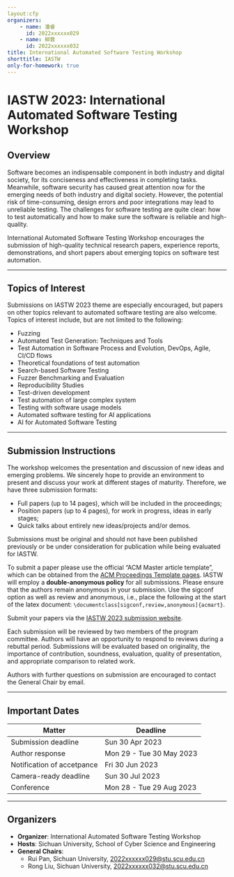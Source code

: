 ```yaml
---
layout:cfp
organizers:
    - name: 潘睿
      id: 2022xxxxxx029
    - name: 柳蓉
      id: 2022xxxxxx032
title: International Automated Software Testing Workshop
shorttitle: IASTW
only-for-homework: true
---
```




# IASTW 2023: International Automated Software Testing Workshop

## Overview

Software becomes an indispensable component in both industry and digital society, for its conciseness and effectiveness in completing tasks. Meanwhile, software security has caused great attention now for the emerging needs of both industry and digital society. However, the potential risk of time-consuming, design errors and poor integrations may lead to unreliable testing. The challenges for software testing are quite clear: how to test automatically and how to make sure the software is reliable and high-quality. 

International Automated Software Testing Workshop encourages the submission of high-quality technical research papers, experience reports, demonstrations, and short papers about emerging topics on software test automation. 

***

## Topics of Interest

Submissions on IASTW 2023 theme are especially encouraged, but papers on other topics relevant to automated software testing are also welcome. Topics of interest include, but are not limited to the following:

- Fuzzing 
- Automated Test Generation: Techniques and Tools
- Test Automation in Software Process and Evolution, DevOps, Agile, CI/CD flows
- Theoretical foundations of test automation
- Search-based Software Testing
- Fuzzer Benchmarking and Evaluation
- Reproducibility Studies
- Test-driven development
- Test automation of large complex system
- Testing with software usage models
- Automated software testing for AI applications
- AI for Automated Software Testing

***

## Submission Instructions

The workshop welcomes the presentation and discussion of new ideas and emerging problems. We sincerely hope to provide an environment to present and discuss your work at different stages of maturity. Therefore, we have three submission formats:

- Full papers (up to 14 pages), which will be included in the proceedings;
- Position papers (up to 4 pages), for work in progress, ideas in early stages;
- Quick talks about entirely new ideas/projects and/or demos.

Submissions must be original and should not have been published previously or be under consideration for publication while being evaluated for IASTW. 

To submit a paper please use the official “ACM Master article template”, which can be obtained from the [ACM Proceedings Template pages](https://www.acm.org/publications/proceedings-template).  IASTW will employ a **double-anonymous policy** for all submissions. Please ensure that the authors remain anonymous in your submission. Use the sigconf option as well as review and anonymous, i.e., place the following at the start of the latex document: `\documentclass[sigconf,review,anonymous]{acmart}`.

Submit your papers via the [IASTW 2023 submission website]().

Each submission will be reviewed by two members of the program committee. Authors will have an opportunity to respond to reviews during a rebuttal period. Submissions will be evaluated based on originality, the importance of contribution, soundness, evaluation, quality of presentation, and appropriate comparison to related work. 

Authors with further questions on submission are encouraged to contact the General Chair by email.

***

## Important Dates

| Matter                     | Deadline                 |
| -------------------------- | ------------------------ |
| Submission deadline        | Sun 30 Apr 2023          |
| Author response            | Mon 29 - Tue 30 May 2023 |
| Notification of accetpance | Fri 30 Jun 2023          |
| Camera-ready deadline      | Sun 30 Jul 2023          |
| Conference                 | Mon 28 - Tue 29 Aug 2023 |

***

## Organizers

- **Organizer**: International Automated Software Testing Workshop
- **Hosts**: Sichuan University, School of Cyber Science and Engineering
- **General Chairs**:
  - Rui Pan, Sichuan University, <2022xxxxxx029@stu.scu.edu.cn>
  - Rong Liu, Sichuan University, <2022xxxxxx032@stu.scu.edu.cn>
